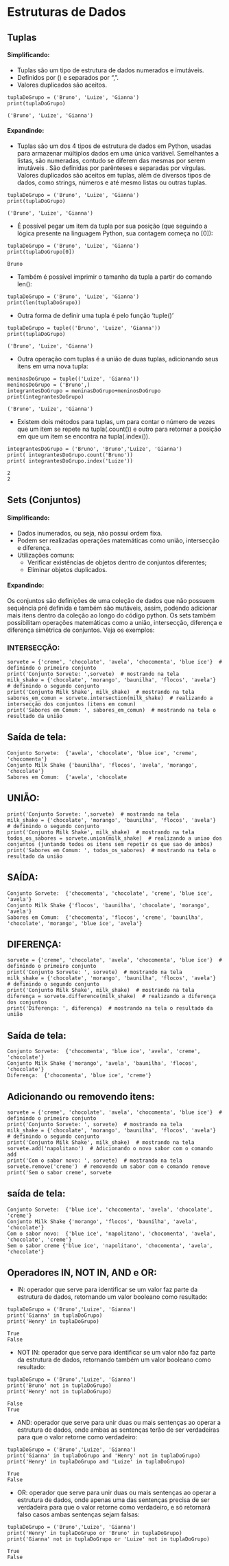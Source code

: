 
# Estruturas de Dados

## Tuplas
#### Simplificando: 
* Tuplas são um tipo de estrutura de dados numerados e imutáveis. 
* Definidos por () e separados por “,”. 
* Valores duplicados são aceitos.

```
tuplaDoGrupo = ('Bruno', 'Luize', 'Gianna')
print(tuplaDoGrupo)

('Bruno', 'Luize', 'Gianna')
```
#### Expandindo:
* Tuplas são um dos 4 tipos de estrutura de dados em Python, usadas para armazenar múltiplos dados em uma única variável. Semelhantes a listas, são numeradas, contudo se diferem das mesmas por serem imutáveis . São definidas por parênteses e separadas por vírgulas. Valores duplicados são aceitos em tuplas, além de diversos tipos de dados, como strings, números e até mesmo listas ou outras tuplas.
```
tuplaDoGrupo = ('Bruno', 'Luize', 'Gianna')
print(tuplaDoGrupo)

('Bruno', 'Luize', 'Gianna')
```
* É possível pegar um item da tupla por sua posição (que seguindo a lógica presente na linguagem Python, sua contagem começa no [0]):

```
tuplaDoGrupo = ('Bruno', 'Luize', 'Gianna')
print(tuplaDoGrupo[0])

Bruno
```
* Também é possível imprimir o tamanho da tupla a partir do comando len():
```
tuplaDoGrupo = ('Bruno', 'Luize', 'Gianna')
print(len(tuplaDoGrupo))
```
* Outra forma de definir uma tupla é pelo função ‘tuple()’
```
tuplaDoGrupo = tuple(('Bruno', 'Luize', 'Gianna'))
print(tuplaDoGrupo)

('Bruno', 'Luize', 'Gianna')
```
* Outra operação com tuplas é a união de duas tuplas, adicionando seus itens em uma nova tupla:
```
meninasDoGrupo = tuple(('Luize', 'Gianna'))
meninosDoGrupo = ('Bruno',)
integrantesDoGrupo = meninasDoGrupo+meninosDoGrupo
print(integrantesDoGrupo)

('Bruno', 'Luize', 'Gianna')
```
* Existem dois métodos para tuplas, um para contar o número de vezes que um item se repete na tupla(.count()) e outro para retornar a posição em que um item se encontra na tupla(.index()).

```
integrantesDoGrupo = ('Bruno', 'Bruno','Luize', 'Gianna')
print( integrantesDoGrupo.count('Bruno'))
print( integrantesDoGrupo.index('Luize'))

2
2
```

## Sets (Conjuntos) 
#### Simplificando:
* Dados inumerados, ou seja, não possui ordem fixa.
* Podem ser realizadas operações matemáticas como união, intersecção e diferença.
* Utilizações comuns:
  * Verificar existências de objetos dentro de conjuntos diferentes;
  * Eliminar objetos duplicados.

#### Expandindo: 
Os conjuntos são definições de uma coleção de dados que não possuem sequência pré definida e também são mutáveis, assim, podendo adicionar mais itens dentro da coleção ao longo do código python. Os sets também possibilitam operações matemáticas como a união, intersecção, diferença e diferença simétrica de conjuntos. Veja os exemplos:

### INTERSECÇÃO:
```
sorvete = {'creme', 'chocolate', 'avela', 'chocomenta', 'blue ice'}  # definindo o primeiro conjunto
print('Conjunto Sorvete: ',sorvete)  # mostrando na tela
milk_shake = {'chocolate', 'morango', 'baunilha', 'flocos', 'avela'}  # definindo o segundo conjunto
print('Conjunto Milk Shake', milk_shake)  # mostrando na tela
sabores_em_comun = sorvete.intersection(milk_shake)  # realizando a intersecção dos conjuntos (itens em comun)
print('Sabores em Comum: ', sabores_em_comun)  # mostrando na tela o resultado da união
```
## Saída de tela:
```
Conjunto Sorvete:  {'avela', 'chocolate', 'blue ice', 'creme', 'chocomenta'}
Conjunto Milk Shake {'baunilha', 'flocos', 'avela', 'morango', 'chocolate'}
Sabores em Comum:  {'avela', 'chocolate
```
## UNIÃO:

```sorvete = {'creme', 'chocolate', 'avela', 'chocomenta', 'blue ice'}  # definindo o primeiro conjunto
print('Conjunto Sorvete: ',sorvete)  # mostrando na tela
milk_shake = {'chocolate', 'morango', 'baunilha', 'flocos', 'avela'}  # definindo o segundo conjunto
print('Conjunto Milk Shake', milk_shake)  # mostrando na tela
todos_os_sabores = sorvete.union(milk_shake)  # realizando a uniao dos conjuntos (juntando todos os itens sem repetir os que sao de ambos)
print('Sabores em Comum: ', todos_os_sabores)  # mostrando na tela o resultado da união
```
## SAÍDA: 
```
Conjunto Sorvete:  {'chocomenta', 'chocolate', 'creme', 'blue ice', 'avela'}
Conjunto Milk Shake {'flocos', 'baunilha', 'chocolate', 'morango', 'avela'}
Sabores em Comum:  {'chocomenta', 'flocos', 'creme', 'baunilha', 'chocolate', 'morango', 'blue ice', 'avela'}
```
## DIFERENÇA:
```
sorvete = {'creme', 'chocolate', 'avela', 'chocomenta', 'blue ice'}  # definindo o primeiro conjunto
print('Conjunto Sorvete: ', sorvete)  # mostrando na tela
milk_shake = {'chocolate', 'morango', 'baunilha', 'flocos', 'avela'}  # definindo o segundo conjunto
print('Conjunto Milk Shake', milk_shake)  # mostrando na tela
diferença = sorvete.difference(milk_shake)  # realizando a diferença dos conjuntos
print('Diferença: ', diferença)  # mostrando na tela o resultado da união
```
## Saída de tela: 
```
Conjunto Sorvete:  {'chocomenta', 'blue ice', 'avela', 'creme', 'chocolate'}
Conjunto Milk Shake {'morango', 'avela', 'baunilha', 'flocos', 'chocolate'}
Diferença:  {'chocomenta', 'blue ice', 'creme'}
```
## Adicionando ou removendo itens:
```
sorvete = {'creme', 'chocolate', 'avela', 'chocomenta', 'blue ice'}  # definindo o primeiro conjunto
print('Conjunto Sorvete: ', sorvete)  # mostrando na tela
milk_shake = {'chocolate', 'morango', 'baunilha', 'flocos', 'avela'}  # definindo o segundo conjunto
print('Conjunto Milk Shake', milk_shake)  # mostrando na tela
sorvete.add('napolitano')  # Adicionando o novo sabor com o comando add
print('Com o sabor novo: ', sorvete)  # mostrando na tela
sorvete.remove('creme')  # removendo um sabor com o comando remove
print('Sem o sabor creme', sorvete
```
## saída de tela: 
```
Conjunto Sorvete:  {'blue ice', 'chocomenta', 'avela', 'chocolate', 'creme'}
Conjunto Milk Shake {'morango', 'flocos', 'baunilha', 'avela', 'chocolate'}
Com o sabor novo:  {'blue ice', 'napolitano', 'chocomenta', 'avela', 'chocolate', 'creme'}
Sem o sabor creme {'blue ice', 'napolitano', 'chocomenta', 'avela', 'chocolate'}
```
## Operadores IN, NOT IN, AND e OR:

* IN: operador que serve para identificar se um valor faz parte da estrutura de dados, retornando um valor booleano como resultado:
```
tuplaDoGrupo = ('Bruno','Luize', 'Gianna')
print('Gianna' in tuplaDoGrupo)
print('Henry' in tuplaDoGrupo)

True
False
```

* NOT IN: operador que serve para identificar se um valor não faz parte da estrutura de dados, retornando também um valor booleano como resultado:
```
tuplaDoGrupo = ('Bruno','Luize', 'Gianna')
print('Bruno' not in tuplaDoGrupo)
print('Henry' not in tuplaDoGrupo)

False
True
```

* AND: operador que serve para unir duas ou mais sentenças ao operar a estrutura de dados, onde ambas as sentenças terão de ser verdadeiras para que o valor retorne como verdadeiro:
```
tuplaDoGrupo = ('Bruno','Luize', 'Gianna')
print('Gianna' in tuplaDoGrupo and 'Henry' not in tuplaDoGrupo)
print('Henry' in tuplaDoGrupo and 'Luize' in tuplaDoGrupo)

True
False
```

* OR: operador que serve para unir duas ou mais sentenças ao operar a estrutura de dados, onde apenas uma das sentenças precisa de ser verdadeira para que o valor retorne como verdadeiro, e só retornará falso casos ambas sentenças sejam falsas: 
```
tuplaDoGrupo = ('Bruno','Luize', 'Gianna')
print('Henry' in tuplaDoGrupo or 'Bruno' in tuplaDoGrupo)
print('Gianna' not in tuplaDoGrupo or 'Luize' not in tuplaDoGrupo)

True
False
```